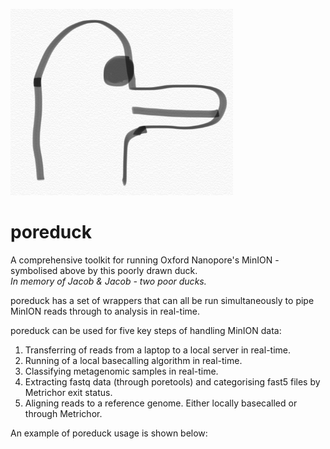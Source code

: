 ![Poreduck Logo](/images/poreduck_logo.png)
# poreduck 
A comprehensive toolkit for running Oxford Nanopore's MinION - symbolised above by this poorly drawn duck.  
*In memory of Jacob & Jacob - two poor ducks.*  

poreduck has a set of wrappers that can all be run simultaneously to pipe MinION reads through to analysis in real-time.  

poreduck can be used for five key steps of handling MinION data:  
1. Transferring of reads from a laptop to a local server in real-time.  
2. Running of a local basecalling algorithm in real-time.  
3. Classifying metagenomic samples in real-time.  
4. Extracting fastq data (through poretools) and categorising fast5 files by Metrichor exit status.  
5. Aligning reads to a reference genome. Either locally basecalled or through Metrichor.  

An example of poreduck usage is shown below:


